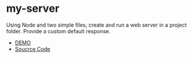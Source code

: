 # my-server

Using Node and two simple files, create and run a web server in a project folder. Provide a custom default response. 
- [DEMO](https://my-server-chenxizi.herokuapp.com)
- [Soucrce Code](https://github.com/xchen182/my-server)
